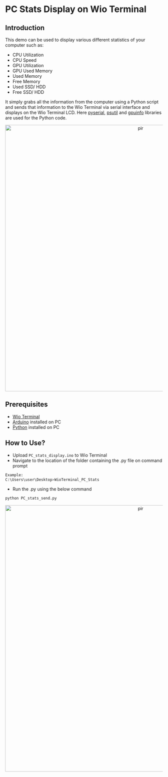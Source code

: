 # PC Stats Display on Wio Terminal

## Introduction

This demo can be used to display various different statistics of your computer such as:
- CPU Utilization 
- CPU Speed
- GPU Utilization 
- GPU Used Memory 
- Used Memory 
- Free Memory 
- Used SSD/ HDD
- Free SSD/ HDD

It simply grabs all the information from the computer using a Python script and sends that information to the Wio Terminal via serial interface and displays on the Wio Terminal LCD.
Here [pyserial](https://pypi.org/project/pyserial/), [psutil](https://pypi.org/project/psutil/) and [gpuinfo](https://pypi.org/project/gpuinfo/) libraries are used for the Python code. 

<p style="text-align:center;"><img src="https://files.seeedstudio.com/wiki/Wio%20Terminal%20PC%20Stats/WeChat%20Image_20201102093059.jpg" alt="pir" width="850" height="auto"></p>

## Prerequisites
- [Wio Terminal](https://www.seeedstudio.com/Wio-Terminal-p-4509.html) 
- [Arduino](https://www.arduino.cc/en/software) installed on PC
- [Python](https://www.python.org/downloads/) installed on PC 



## How to Use?
- Upload `PC_stats_display.ino` to Wio Terminal 
- Navigate to the location of the folder containing the .py file on command prompt
```sh
Example:
C:\Users\user\Desktop>WioTerminal_PC_Stats
```
- Run the .py using the below command 
```python
python PC_stats_send.py
```

<p style="text-align:center;"><img src="https://files.seeedstudio.com/wiki/Wio%20Terminal%20PC%20Stats/5f813bb2d2d6b50349f796ff672f806.jpg" alt="pir" width="850" height="auto"></p>



